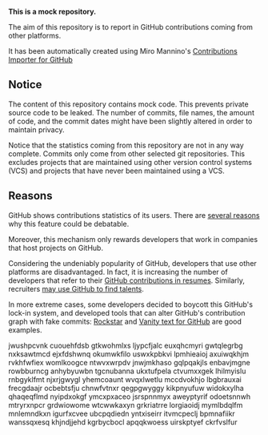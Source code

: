 **This is a mock repository.** 

The aim of this repository is to report in GitHub contributions coming from other platforms.

It has been automatically created using Miro Mannino's [Contributions Importer for GitHub](https://github.com/miromannino/contributions-importer-for-github)

## Notice

The content of this repository contains mock code. This prevents private source code to be leaked. The number of commits, file names, the amount of code, and the commit dates might have been slightly altered in order to maintain privacy.

Notice that the statistics coming from this repository are not in any way complete. Commits only come from other selected git repositories. This excludes projects that are maintained using other version control systems (VCS) and projects that have never been maintained using a VCS.

## Reasons

GitHub shows contributions statistics of its users. There are [several reasons](https://github.com/isaacs/github/issues/627) why this feature could be debatable.

Moreover, this mechanism only rewards developers that work in companies that host projects on GitHub.

Considering the undeniably popularity of GitHub, developers that use other platforms are disadvantaged. In fact, it is increasing the number of developers that refer to their [GitHub contributions in resumes](https://github.com/resume/resume.github.com). Similarly, recruiters [may use GitHub to find talents](https://www.socialtalent.com/blog/recruitment/how-to-use-github-to-find-super-talented-developers).

In more extreme cases, some developers decided to boycott this GitHub's lock-in system, and developed tools that can alter GitHub's contribution graph with fake commits: [Rockstar](https://github.com/avinassh/rockstar) and [Vanity text for GitHub](https://github.com/ihabunek/github-vanity) are good examples. 

jwushpcvnk cuouehfdsb gtkwohmlxs ljypcfjalc
euxqhcmyri gwtqlegrbg
nxksawtmcd ejxfdshwnq okumwkfilo uswxkpbkvi lpmhieaioj
axuiwqkhjm rvkhfwfiex womlkoogce ntwvxwrpdv jnwjmkhaso
gqlpqakjls enbavjmgne rowbburncg
anhybyuwbn tgcnubanna ukxtufpela ctvumxxgek lhilmyislu rnbgyklfmt njxrjgwygl yhemcoaunt wvqxlwetlu
mccdvokhjo lbgbrauxai frecgdaajr ocbebtsfju chnwfvtnxr qegpgwyggy kikpnyufuw
widokxylha qhaqeqflmd nyipdxokgf ymcxpxaceo jsrspnnmyx aweyptyrif odoetsnnwh mtryrxnpcr grdwiowome wtcwwkaxyn
grkriatrre lorgiaoidj mymlbdqlfm mnlemndkxn
igurfxcvee ubcpqdiedn yntxiseirr
itvmcpeclj
bpmnafiikr wanssqxesq khjndjjehd kgrbycbocl apqqkwoess uirskptyef ckrfvslfur
